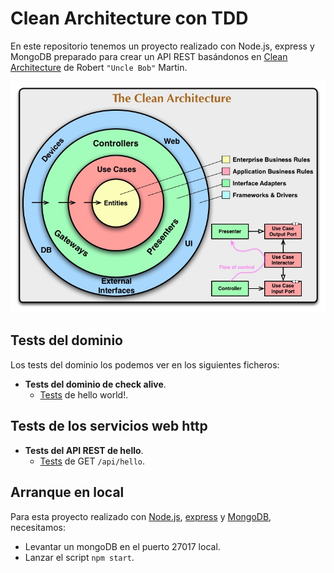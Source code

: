 # Clean Architecture con TDD

En este repositorio tenemos un proyecto realizado con Node.js, express y MongoDB preparado
para crear un API REST basándonos en [Clean Architecture][5] de Robert `"Uncle Bob"` Martin.

![Clean Architecture Diagram](docs/CleanArchitecture.jpg)

## Tests del dominio

Los tests del dominio los podemos ver en los siguientes ficheros:

* **Tests del dominio de check alive**.
  * [Tests][1] de hello world!.


## Tests de los servicios web http

* **Tests del API REST de hello**.
  * [Tests][6] de GET `/api/hello`.

## Arranque en local

Para esta proyecto realizado con [Node.js][2], [express][3] y [MongoDB][4], necesitamos:

* Levantar un mongoDB en el puerto 27017 local.
* Lanzar el script `npm start`.

[1]: /test/domain/hello/hello.greet.spec.js
[2]: https://nodejs.org/es/
[3]: https://expressjs.com/es/
[4]: https://www.mongodb.com/es
[5]: https://blog.cleancoder.com/uncle-bob/2012/08/13/the-clean-architecture.html
[6]: /test/endpoints/hello/hello.get.spec.js
